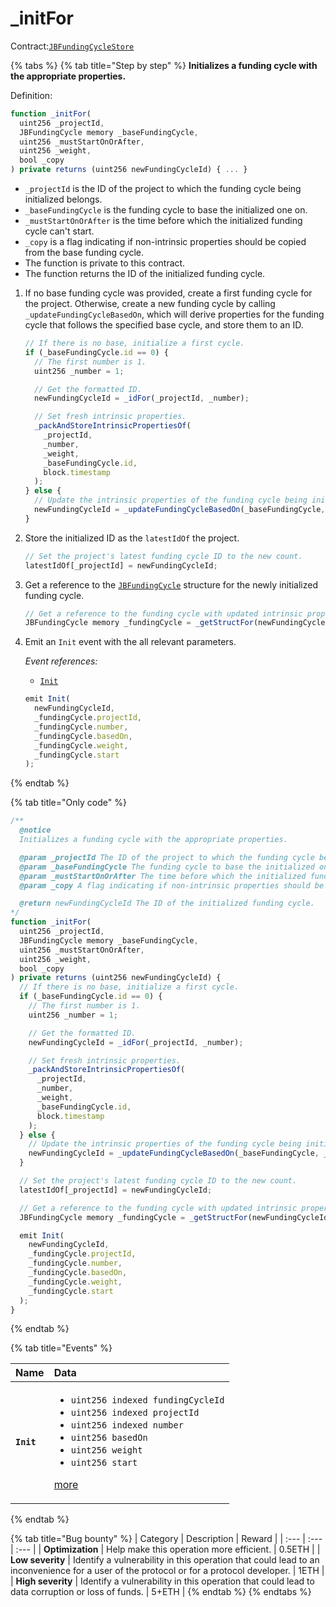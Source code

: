 # \_initFor

Contract:[`JBFundingCycleStore`](../)​

{% tabs %}
{% tab title="Step by step" %}
**Initializes a funding cycle with the appropriate properties.**  
  
Definition:

```javascript
function _initFor(
  uint256 _projectId,
  JBFundingCycle memory _baseFundingCycle,
  uint256 _mustStartOnOrAfter,
  uint256 _weight,
  bool _copy
) private returns (uint256 newFundingCycleId) { ... }
```

* `_projectId` is the ID of the project to which the funding cycle being initialized belongs.
* `_baseFundingCycle` is the funding cycle to base the initialized one on.
* `_mustStartOnOrAfter` is the time before which the initialized funding cycle can't start.
* `_copy` is a flag indicating if non-intrinsic properties should be copied from the base funding cycle.
* The function is private to this contract.
* The function returns the ID of the initialized funding cycle.

1. If no base funding cycle was provided, create a first funding cycle for the project. Otherwise, create a new funding cycle by calling `_updateFundingCycleBasedOn`, which will derive properties for the funding cycle that follows the specified base cycle, and store them to an ID.

   ```javascript
   // If there is no base, initialize a first cycle.
   if (_baseFundingCycle.id == 0) {
     // The first number is 1.
     uint256 _number = 1;

     // Get the formatted ID.
     newFundingCycleId = _idFor(_projectId, _number);

     // Set fresh intrinsic properties.
     _packAndStoreIntrinsicPropertiesOf(
       _projectId,
       _number,
       _weight,
       _baseFundingCycle.id,
       block.timestamp
     );
   } else {
     // Update the intrinsic properties of the funding cycle being initialized.
     newFundingCycleId = _updateFundingCycleBasedOn(_baseFundingCycle, _mustStartOnOrAfter, _weight, _copy);
   }
   ```

2. Store the initialized ID as the `latestIdOf` the project.

   ```javascript
   // Set the project's latest funding cycle ID to the new count.
   latestIdOf[_projectId] = newFundingCycleId;
   ```

3. Get a reference to the [`JBFundingCycle`](../../../data-structures/jbfundingcycle.md) structure for the newly initialized funding cycle.

   ```javascript
   // Get a reference to the funding cycle with updated intrinsic properties.
   JBFundingCycle memory _fundingCycle = _getStructFor(newFundingCycleId);
   ```

4. Emit an `Init` event with the all relevant parameters.   


   _Event references:_

   * [`Init`](../events/init.md) 

   ```javascript
   emit Init(
     newFundingCycleId,
     _fundingCycle.projectId,
     _fundingCycle.number,
     _fundingCycle.basedOn,
     _fundingCycle.weight,
     _fundingCycle.start
   );
   ```
{% endtab %}

{% tab title="Only code" %}
```javascript
/**
  @notice 
  Initializes a funding cycle with the appropriate properties.

  @param _projectId The ID of the project to which the funding cycle being initialized belongs.
  @param _baseFundingCycle The funding cycle to base the initialized one on.
  @param _mustStartOnOrAfter The time before which the initialized funding cycle can't start.
  @param _copy A flag indicating if non-intrinsic properties should be copied from the base funding cycle.

  @return newFundingCycleId The ID of the initialized funding cycle.
*/
function _initFor(
  uint256 _projectId,
  JBFundingCycle memory _baseFundingCycle,
  uint256 _mustStartOnOrAfter,
  uint256 _weight,
  bool _copy
) private returns (uint256 newFundingCycleId) {
  // If there is no base, initialize a first cycle.
  if (_baseFundingCycle.id == 0) {
    // The first number is 1.
    uint256 _number = 1;

    // Get the formatted ID.
    newFundingCycleId = _idFor(_projectId, _number);

    // Set fresh intrinsic properties.
    _packAndStoreIntrinsicPropertiesOf(
      _projectId,
      _number,
      _weight,
      _baseFundingCycle.id,
      block.timestamp
    );
  } else {
    // Update the intrinsic properties of the funding cycle being initialized.
    newFundingCycleId = _updateFundingCycleBasedOn(_baseFundingCycle, _mustStartOnOrAfter, _weight, _copy);
  }

  // Set the project's latest funding cycle ID to the new count.
  latestIdOf[_projectId] = newFundingCycleId;

  // Get a reference to the funding cycle with updated intrinsic properties.
  JBFundingCycle memory _fundingCycle = _getStructFor(newFundingCycleId);

  emit Init(
    newFundingCycleId,
    _fundingCycle.projectId,
    _fundingCycle.number,
    _fundingCycle.basedOn,
    _fundingCycle.weight,
    _fundingCycle.start
  );
}
```
{% endtab %}

{% tab title="Events" %}
<table>
  <thead>
    <tr>
      <th style="text-align:left">Name</th>
      <th style="text-align:left">Data</th>
    </tr>
  </thead>
  <tbody>
    <tr>
      <td style="text-align:left"><b><code>Init</code></b>
      </td>
      <td style="text-align:left">
        <ul>
          <li><code>uint256 indexed fundingCycleId</code> 
          </li>
          <li><code>uint256 indexed projectId</code> 
          </li>
          <li><code>uint256 indexed number</code> 
          </li>
          <li><code>uint256 basedOn</code> 
          </li>
          <li><code>uint256 weight</code> 
          </li>
          <li><code>uint256 start</code>
          </li>
        </ul>
        <p><a href="../events/init.md">more</a>
        </p>
      </td>
    </tr>
  </tbody>
</table>
{% endtab %}

{% tab title="Bug bounty" %}
| Category | Description | Reward |
| :--- | :--- | :--- |
| **Optimization** | Help make this operation more efficient. | 0.5ETH |
| **Low severity** | Identify a vulnerability in this operation that could lead to an inconvenience for a user of the protocol or for a protocol developer. | 1ETH |
| **High severity** | Identify a vulnerability in this operation that could lead to data corruption or loss of funds. | 5+ETH |
{% endtab %}
{% endtabs %}



